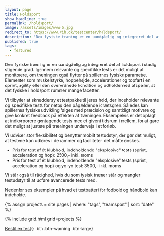 ```yaml
---
layout: page
title: Holdsport
show_headline: true
permalink: /holdsport/
image: /assets/images/www-5.jpg
redirect_to: https://www.vih.dk/testcenter/holdsport/
description: "Den fysiske træning er en uundgåelig og integreret del af holdsport i stadig stigende grad. Igennem relevante og specifikke tests er det muligt at monitorere, om træningen også flytter på spillernes fysiske parametre."
published: true
tags:
  - featured
---
```


Den fysiske træning er en uundgåelig og integreret del af holdsport i stadig stigende grad. Igennem relevante og specifikke tests er det muligt at monitorere, om træningen også flytter på spillernes fysiske parametre. Elementer som muskelstyrke, hoppehøjde, accelerationer og topfart i en sprint, agility eller den overordnede kondition og udholdenhed afspejler, at det fysiske i holdsport rummer mange facetter.

Vi tilbyder at skræddersy et testpakke til jeres hold, der indeholder relevante og specifikke tests for netop den pågældende idrætsgren. Således kan spillernes fysiske udvikling følges med præcision og samtidigt motivere og give konkret feedback på effekten af træningen. Eksempelvis er det oplagt at indkorporere gentagende tests med et givent tidsrum i mellem, for at gøre det muligt at justere på træningen undervejs i et forløb. 

Vi udviser stor fleksibilitet og benytter mobilt testudstyr, der gør det muligt, at testene kan udføres i de rammer og faciliteter, det måtte ønskes.

- Pris for test af ét klubhold, indeholdende "eksplosive" tests (sprint, acceleration og hop): 2500,- inkl. moms
- Pris for test af ét klubhold, indeholdende "eksplosive" tests (sprint, acceleration og hop) og yo-yo test: 3500,- inkl. moms

Vi står også til rådighed, hvis du som fysisk træner står og mangler testudstyr til at udføre avancerede tests med.

Nedenfor ses eksempler på hvad et testbatteri for fodbold og håndbold kan indeholde.

{% assign projects = site.pages | where: "tags", "teamsport" | sort: "date" %}

{% include grid.html grid=projects %}

[Bestil en test](/kontakt){: .btn .btn-warning .btn-large}
